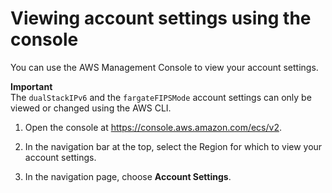 # Viewing account settings using the console<a name="ecs-viewing-longer-id-settings"></a>

You can use the AWS Management Console to view your account settings\.

**Important**  
The `dualStackIPv6` and the `fargateFIPSMode` account settings can only be viewed or changed using the AWS CLI\.

1. Open the console at [https://console\.aws\.amazon\.com/ecs/v2](https://console.aws.amazon.com/ecs/v2)\.

1. In the navigation bar at the top, select the Region for which to view your account settings\. 

1. In the navigation page, choose **Account Settings**\.